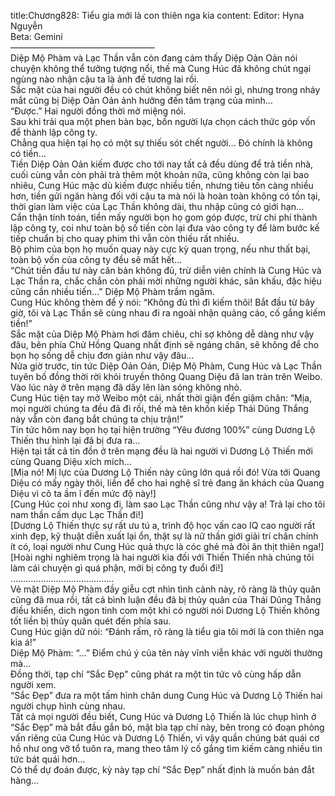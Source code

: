 title:Chương828: Tiểu gia mới là con thiên nga kia
content:
Editor: Hyna Nguyễn<br>Beta: Gemini<br>————————————————–<br>Diệp Mộ Phàm và Lạc Thần vẫn còn đang cảm thấy Diệp Oản Oản nói chuyện không thể tưởng tượng nổi, thế mà Cung Húc đã không chút ngại ngùng nào nhận cậu ta là ảnh đế tương lai rồi.<br>Sắc mặt của hai người đều có chút không biết nên nói gì, nhưng trong nháy mắt cũng bị Diệp Oản Oản ảnh hưởng đến tâm trạng của mình…<br>“Được.” Hai người đồng thời mở miệng nói.<br>Sau khi trải qua một phen bàn bạc, bốn người lựa chọn cách thức góp vốn để thành lập công ty.<br>Chẳng qua hiện tại họ có một sự thiếu sót chết người… Đó chính là không có tiền…<br>Tiền Diệp Oản Oản kiếm được cho tới nay tất cả đều dùng để trả tiền nhà, cuối cùng vẫn còn phải trả thêm một khoản nữa, cũng không còn lại bao nhiêu, Cung Húc mặc dù kiếm được nhiều tiền, nhưng tiêu tốn càng nhiều hơn, tiền gửi ngân hàng đối với cậu ta mà nói là hoàn toàn không có tồn tại, thời gian làm việc của Lạc Thần không dài, thu nhập cũng có giới hạn…<br>Cẩn thận tính toán, tiền mấy người bọn họ gom góp được, trừ chi phí thành lập công ty, coi như toàn bộ số tiền còn lại đưa vào công ty để làm bước kế tiếp chuẩn bị cho quay phim thì vẫn còn thiếu rất nhiều.<br>Bộ phim của bọn họ muốn quay này cực kỳ quan trọng, nếu như thất bại, toàn bộ vốn của công ty đều sẽ mất hết…<br>“Chút tiền đầu tư này căn bản không đủ, trừ diễn viên chính là Cung Húc và Lạc Thần ra, chắc chắn còn phải mời những người khác, sân khấu, đặc hiệu cũng cần nhiều tiến…” Diệp Mộ Phàm trầm ngâm.<br>Cung Húc không thèm để ý nói: “Không đủ thì đi kiếm thôi! Bắt đầu từ bây giờ, tôi và Lạc Thần sẽ cùng nhau đi ra ngoài nhận quảng cáo, cố gắng kiếm tiền!”<br>Sắc mặt của Diệp Mộ Phàm hơi đăm chiêu, chỉ sợ không dễ dàng như vậy đâu, bên phía Chử Hồng Quang nhất định sẽ ngáng chân, sẽ không để cho bọn họ sống dễ chịu đơn giản như vậy đâu…<br>Nửa giờ trước, tin tức Diệp Oản Oản, Diệp Mộ Phàm, Cung Húc và Lạc Thần tuyên bố đồng thời rời khỏi truyền thông Quang Diệu đã lan tràn trên Weibo.<br>Vào lúc này ở trên mạng đã dấy lên làn sóng không nhỏ.<br>Cung Húc tiện tay mở Weibo một cái, nhất thời giận đến giậm chân: “Mịa, mọi người chúng ta đều đã đi rồi, thế mà tên khốn kiếp Thái Dũng Thắng này vẫn còn đang bắt chúng ta chịu trận!”<br>Tin tức hôm nay bọn họ tại hiện trường “Yêu đương 100%” cùng Dương Lộ Thiến thu hình lại đã bị đưa ra…<br>Hiện tại tất cả tin đồn ở trên mạng đều là hai người vì Dương Lộ Thiến mới cùng Quang Diệu xích mích…<br>[Mịa nó! Mị lực của Dương Lộ Thiến này cũng lớn quá rồi đó! Vừa tới Quang Diệu có mấy ngày thôi, liền để cho hai nghệ sĩ trẻ đang ăn khách của Quang Diệu vì cô ta ầm ĩ đến mức độ này!]<br>[Cung Húc coi như xong đi, làm sao Lạc Thần cũng như vậy a! Trả lại cho tôi nam thần cấm dục Lạc Thần đi!]<br>[Dương Lộ Thiến thực sự rất ưu tú a, trình độ học vấn cao IQ cao người rất xinh đẹp, kỹ thuật diễn xuất lại ổn, thật sự là nữ thần giới giải trí chân chính ít có, loại người như Cung Húc quả thực là cóc ghẻ mà đòi ăn thịt thiên nga!]<br>[Hoài nghi nghiêm trọng là hai người kia đối với Thiến Thiến nhà chúng tôi làm cái chuyện gì quá phận, mới bị công ty đuổi đi!]<br>…………………………………..<br>Vẻ mặt Diệp Mộ Phàm đầy giễu cợt nhìn tình cảnh này, rõ ràng là thủy quân cũng đã mua rồi, tất cả bình luận đều đã bị thủy quân của Thái Dũng Thắng điều khiển, dich ngon tinh com một khi có người nói Dương Lộ Thiến không tốt liền bị thủy quân quét đến phía sau.<br>Cung Húc giận dữ nói: “Đánh rấm, rõ ràng là tiểu gia tôi mới là con thiên nga kia á!”<br>Diệp Mộ Phàm: “…” Điểm chú ý của tên này vĩnh viễn khác với người thường mà…<br>Đồng thời, tạp chí “Sắc Đẹp” cũng phát ra một tin tức vô cùng hấp dẫn người xem.<br>“Sắc Đẹp” đưa ra một tấm hình chân dung Cung Húc và Dương Lộ Thiến hai người chụp hình cùng nhau.<br>Tất cả mọi người đều biết, Cung Húc và Dương Lộ Thiến là lúc chụp hình ở “Sắc Đẹp” mà bắt đầu gắn bó, mặt bìa tạp chí này, bên trong có đoạn phỏng vấn riêng của Cung Húc và Dương Lộ Thiến, vì vậy quần chúng bát quái cơ hồ như ong vỡ tổ tuôn ra, mang theo tâm lý cố gắng tìm kiếm càng nhiều tin tức bát quái hơn…<br>Có thể dự đoán được, kỳ này tạp chí “Sắc Đẹp” nhất định là muốn bán đắt hàng…